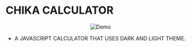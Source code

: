 <h1> CHIKA CALCULATOR</h1>
<p align="center">
  <img alt="Demo" src="./img/calculadora.gif">
</p>



- A JAVASCRIPT CALCULATOR THAT USES DARK AND LIGHT THEME.


